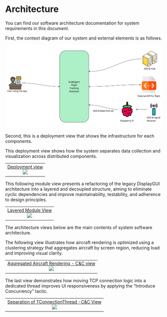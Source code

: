 # Architecture

You can find our software architecture documentation for system requirements in this document.

First, the context diagram of our system and external elements is as follows.

![Context Diagram](./images/context-diagram.jpg)

Second, this is a deployment view that shows the infrastructure for each components.

This deployment view shows how the system separates data collection and visualization across distributed components.

<table>
<tr><td align="center"><a href="./architecture/Deployment_View.md">Deployment view<br>
<img src="https://github.com/user-attachments/assets/217bcb79-3f64-4034-b285-ac11970d8b80" width="200"></a></td></tr>
</table>

This following module view presents a refactoring of the legacy DisplayGUI architecture into a layered and decoupled structure, aiming to eliminate cyclic dependencies and improve maintainability, testability, and adherence to design principles.

<table>
  <tr>
  <td align="center"><a href="./architecture/Layered_Module_View.md">Layered Module View<br>
        <img src="https://github.com/user-attachments/assets/05bd718a-952e-4a37-a8a1-b9064eba0fe4" width="200"></a>
  </td>
</tr>
</table>

The architecture views below are the main contents of system software architecture.

The following view illustrates how aircraft rendering is optimized using a clustering strategy that aggregates aircraft by screen region, reducing load and improving visual clarity.

<table>
<tr>
  <td align="center"><a href="./architecture/Aggregated_Aircraft_Rendering_C&C_View.md#component--connector-cc-view">Aggregated Aircraft Rendering - C&C view<br>
        <img src="https://github.com/user-attachments/assets/6268ac37-59e6-4a07-a9ef-0904f99b66be" width="200"></a>       
      </td>
  </tr>
</table>

The last view demonstrates how moving TCP connection logic into a dedicated thread improves UI responsiveness by applying the “Introduce Concurrency” tactic.

<table>
<tr>
  <td align="center"><a href="./architecture/Separation_of_TConnectionThread_C&C_View.md">Separation of TConnectionThread -C&C View<br>
        <img src="https://github.com/user-attachments/assets/05bd718a-952e-4a37-a8a1-b9064eba0fe4" width="200"></a>
  </td>
</tr>

</table>


